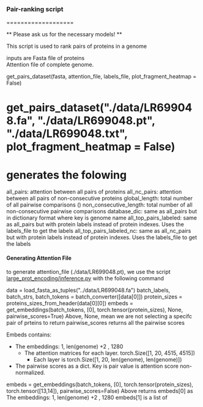 ### Pair-ranking script
===================

** Please ask us for the necessary models! ** 

This script is used to rank pairs of proteins in a genome 

inputs are
Fasta file of proteins  
Attention file of complete genome.



get_pairs_dataset(fasta, attention_file, labels_file, plot_fragment_heatmap = False)
# get_pairs_dataset("./data/LR699048.fa", "./data/LR699048.pt", "./data/LR699048.txt", plot_fragment_heatmap = False)
# generates the folowing
all_pairs: attention between all pairs of proteins 
all_nc_pairs:  attention between all pairs of non-consecutive proteins
global_length: total number of all pairwise comparisons ()
non_consecutive_length: total number of all non-consecutive pairwise comparisons
database_dic: same as all_pairs but in dictionary format where key is genome name
all_top_pairs_labeled: same as all_pairs but with protein labels instead of protein indexes. Uses the labels_file to get the labels
all_top_pairs_labeled_nc: same as all_nc_pairs but with protein labels instead of protein indexes. Uses the labels_file to get the labels

#### Generating Attention File
to generate attention_file (./data/LR699048.pt), we use the script [large_prot_encoding/inference.py](inference.py) with the following command

data = load_fasta_as_tuples("../data/LR699048.fa")
batch_labels, batch_strs, batch_tokens = batch_converter([data[0]])
protein_sizes = proteins_sizes_from_header(data[0][0])
embeds = get_embeddings(batch_tokens, [0], torch.tensor(protein_sizes), None, pairwise_scores=True)
Above, None, mean we are not selecting a specifc pair of prteins to return
pairwise_scores returns all the pairwise scores

Embeds contains:
  - The embeddings: 1, len(genome) +2 , 1280
    - The attention matrices for each layer. torch.Size([1, 20, 4515, 4515])
      - Each layer is torch.Size([1, 20, len(genome), len(genome)])
  - The pairwise scores as a dict. Key is pair value is attention score non-normalized.  


embeds = get_embeddings(batch_tokens, [0], torch.tensor(protein_sizes), torch.tensor([13,14]), pairwise_scores=False)
Above returns embeds[0] as The embeddings: 1, len(genome) +2 , 1280
embeds[1] is a list of


